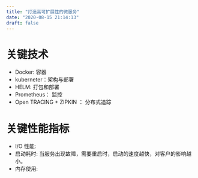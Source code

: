 ```yaml
---
title: "打造高可扩展性的微服务"
date: "2020-08-15 21:14:13"
draft: false
---
```


# 关键技术
- Docker: 容器
- kuberneter：架构与部署
- HELM: 打包和部署
- Prometheus： 监控
- Open TRACING + ZIPKIN ： 分布式追踪


# 关键性能指标

- I/O 性能: 
- 启动耗时: 当服务出现故障，需要重启时，启动的速度越快，对客户的影响越小。
- 内存使用: 



# 

